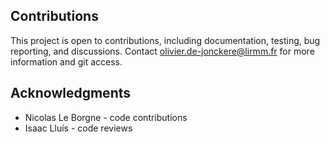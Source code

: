 ## Contributions
This project is open to contributions, including documentation, testing, bug reporting, and discussions. Contact olivier.de-jonckere@lirmm.fr for more information and git access.

## Acknowledgments
- Nicolas Le Borgne - code contributions
- Isaac Lluís - code reviews
